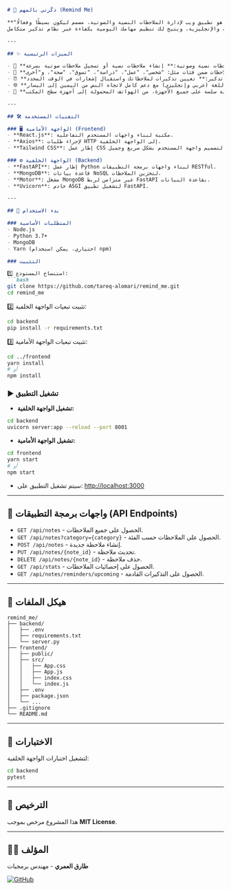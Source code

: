 
````markdown
# 🌟 ذكّرني بالمهم (Remind Me)

**"ذكّرني بالمهم"** هو تطبيق ويب لإدارة الملاحظات النصية والصوتية، مصمم ليكون بسيطًا وفعالًا.  
يدعم التطبيق اللغتين العربية والإنجليزية، ويتيح لك تنظيم مهامك اليومية بكفاءة عبر نظام تذكير متكامل.  

---

## ✨ الميزات الرئيسية

- 📝 **ملاحظات نصية وصوتية:** إنشاء ملاحظات نصية أو تسجيل ملاحظات صوتية بسرعة.  
- 📂 **تصنيف الملاحظات:** تنظيم الملاحظات ضمن فئات مثل: "شخصي"، "عمل"، "دراسة"، "تسوق"، "صحة"، و"أخرى".  
- ⏰ **نظام تذكير:** تعيين تذكيرات لملاحظاتك واستقبال إشعارات في الوقت المحدد.  
- 🌐 **دعم لغتين:** واجهة مستخدم ثنائية اللغة (عربي وإنجليزي) مع دعم كامل لاتجاه النص من اليمين إلى اليسار (RTL).  
- 📱 **تصميم متجاوب:** تجربة سلسة على جميع الأجهزة، من الهواتف المحمولة إلى أجهزة سطح المكتب.  

---

## 🛠️ التقنيات المستخدمة

### 🖥️ الواجهة الأمامية (Frontend)
- **React.js**: مكتبة لبناء واجهات المستخدم التفاعلية.  
- **Axios**: لإجراء طلبات HTTP إلى الواجهة الخلفية.  
- **Tailwind CSS**: إطار عمل CSS لتصميم واجهة المستخدم بشكل سريع وجميل.  

### ⚙️ الواجهة الخلفية (Backend)
- **FastAPI**: إطار عمل Python لبناء واجهات برمجة التطبيقات RESTful.  
- **MongoDB**: قاعدة بيانات NoSQL لتخزين الملاحظات.  
- **Motor**: مشغل MongoDB غير متزامن لربط FastAPI بقاعدة البيانات.  
- **Uvicorn**: خادم ASGI لتشغيل تطبيق FastAPI.  

---

## 🚀 بدء الاستخدام

### المتطلبات الأساسية
- Node.js  
- Python 3.7+  
- MongoDB  
- Yarn (اختياري، يمكن استخدام npm)  

### التثبيت

1️⃣ استنساخ المستودع:
```bash
git clone https://github.com/tareq-alomari/remind_me.git
cd remind_me
````

2️⃣ تثبيت تبعيات الواجهة الخلفية:

```bash
cd backend
pip install -r requirements.txt
```

3️⃣ تثبيت تبعيات الواجهة الأمامية:

```bash
cd ../frontend
yarn install
# أو
npm install
```

### ▶️ تشغيل التطبيق

* **تشغيل الواجهة الخلفية:**

```bash
cd backend
uvicorn server:app --reload --port 8001
```

* **تشغيل الواجهة الأمامية:**

```bash
cd frontend
yarn start
# أو
npm start
```

* سيتم تشغيل التطبيق على: [http://localhost:3000](http://localhost:3000)

---

## 🔌 واجهات برمجة التطبيقات (API Endpoints)

* `GET /api/notes` - الحصول على جميع الملاحظات.
* `GET /api/notes?category={category}` - الحصول على الملاحظات حسب الفئة.
* `POST /api/notes` - إنشاء ملاحظة جديدة.
* `PUT /api/notes/{note_id}` - تحديث ملاحظة.
* `DELETE /api/notes/{note_id}` - حذف ملاحظة.
* `GET /api/stats` - الحصول على إحصائيات الملاحظات.
* `GET /api/notes/reminders/upcoming` - الحصول على التذكيرات القادمة.

---

## 📂 هيكل الملفات

```
remind_me/
├── backend/
│   ├── .env
│   ├── requirements.txt
│   └── server.py
├── frontend/
│   ├── public/
│   ├── src/
│   │   ├── App.css
│   │   ├── App.js
│   │   ├── index.css
│   │   └── index.js
│   ├── .env
│   ├── package.json
│   └── ...
├── .gitignore
└── README.md
```

---

## 🧪 الاختبارات

لتشغيل اختبارات الواجهة الخلفية:

```bash
cd backend
pytest
```

---

## 📄 الترخيص

هذا المشروع مرخص بموجب **MIT License**.

---

## 👨‍💻 المؤلف

**طارق العمري** - مهندس برمجيات

[![GitHub](https://img.shields.io/badge/GitHub-%2312100E.svg?\&style=for-the-badge\&logo=github\&logoColor=white)](https://github.com/tareq-alomari)

```

```
